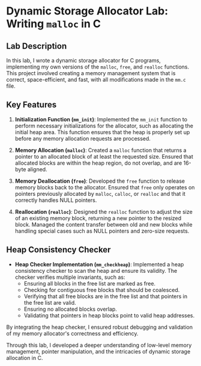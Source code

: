 # Dynamic Storage Allocator Lab: Writing `malloc` in C

## Lab Description

In this lab, I wrote a dynamic storage allocator for C programs, implementing my own versions of the `malloc`, `free`, and `realloc` functions. This project involved creating a memory management system that is correct, space-efficient, and fast, with all modifications made in the `mm.c` file.

## Key Features

1. **Initialization Function (`mm_init`)**: Implemented the `mm_init` function to perform necessary initializations for the allocator, such as allocating the initial heap area. This function ensures that the heap is properly set up before any memory allocation requests are processed.

2. **Memory Allocation (`malloc`)**: Created a `malloc` function that returns a pointer to an allocated block of at least the requested size. Ensured that allocated blocks are within the heap region, do not overlap, and are 16-byte aligned.

3. **Memory Deallocation (`free`)**: Developed the `free` function to release memory blocks back to the allocator. Ensured that `free` only operates on pointers previously allocated by `malloc`, `calloc`, or `realloc` and that it correctly handles NULL pointers.

4. **Reallocation (`realloc`)**: Designed the `realloc` function to adjust the size of an existing memory block, returning a new pointer to the resized block. Managed the content transfer between old and new blocks while handling special cases such as NULL pointers and zero-size requests.

## Heap Consistency Checker

- **Heap Checker Implementation (`mm_checkheap`)**: Implemented a heap consistency checker to scan the heap and ensure its validity. The checker verifies multiple invariants, such as:
  - Ensuring all blocks in the free list are marked as free.
  - Checking for contiguous free blocks that should be coalesced.
  - Verifying that all free blocks are in the free list and that pointers in the free list are valid.
  - Ensuring no allocated blocks overlap.
  - Validating that pointers in heap blocks point to valid heap addresses.

By integrating the heap checker, I ensured robust debugging and validation of my memory allocator's correctness and efficiency.

Through this lab, I developed a deeper understanding of low-level memory management, pointer manipulation, and the intricacies of dynamic storage allocation in C.
